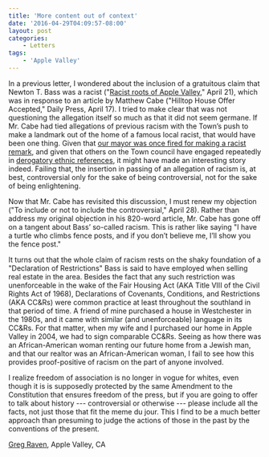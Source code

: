 ```yaml
---
title: 'More content out of context'
date: '2016-04-29T04:09:57-08:00'
layout: post
categories:
    - Letters
tags:
    - 'Apple Valley'
---
```


In a previous letter, I wondered about the inclusion of a gratuitous claim that Newton T. Bass was a racist ("[Racist roots of Apple Valley](https://www.gregraven.us/2016/04/racism-in-apple-valley/)," April 21), which was in response to an article by Matthew Cabe ("Hilltop House Offer Accepted," Daily Press, April 17). I tried to make clear that was not questioning the allegation itself so much as that it did not seem germane. If Mr. Cabe had tied allegations of previous racism with the Town’s push to make a landmark out of the home of a famous local racist, that would have been one thing. Given that [our mayor was once fired for making a racist remark](https://waterwedoing.website/docs/2007/20070508-DP-Barb-Stanton-fired-from-radio-show.php), and given that others on the Town council have engaged repeatedly in [derogatory ethnic references](https://waterwedoing.website/blog/2015/03/20150318-the-toav-goes-full-xenophobe-and-fails.php), it might have made an interesting story indeed. Failing that, the insertion in passing of an allegation of racism is, at best, controversial only for the sake of being controversial, not for the sake of being enlightening.

Now that Mr. Cabe has revisited this discussion, I must renew my objection ("To include or not to include the controversial," April 28). Rather than address my original objection in his 820-word article, Mr. Cabe has gone off on a tangent about Bass’ so-called racism. This is rather like saying "I have a turtle who climbs fence posts, and if you don’t believe me, I’ll show you the fence post."

It turns out that the whole claim of racism rests on the shaky foundation of a "Declaration of Restrictions" Bass is said to have employed when selling real estate in the area. Besides the fact that any such restriction was unenforceable in the wake of the Fair Housing Act (AKA Title VIII of the Civil Rights Act of 1968), Declarations of Covenants, Conditions, and Restrictions (AKA CC&amp;Rs) were common practice at least throughout the southland in that period of time. A friend of mine purchased a house in Westchester in the 1980s, and it came with similar (and unenforceable) language in its CC&amp;Rs. For that matter, when my wife and I purchased our home in Apple Valley in 2004, we had to sign comparable CC&amp;Rs. Seeing as how there was an African-American woman renting our future home from a Jewish man, and that our realtor was an African-American woman, I fail to see how this provides proof-positive of racism on the part of anyone involved.

I realize freedom of association is no longer in vogue for whites, even though it is is supposedly protected by the same Amendment to the Constitution that ensures freedom of the press, but if you are going to offer to talk about history --- controversial or otherwise --- please include all the facts, not just those that fit the meme du jour. This I find to be a much better approach than presuming to judge the actions of those in the past by the conventions of the present.

[Greg Raven](https://www.gregraven.org), Apple Valley, CA